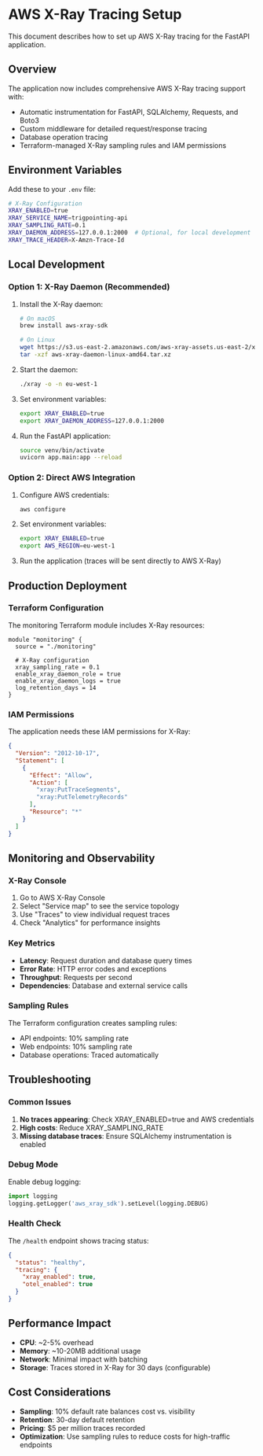 # AWS X-Ray Tracing Setup

This document describes how to set up AWS X-Ray tracing for the FastAPI application.

## Overview

The application now includes comprehensive AWS X-Ray tracing support with:
- Automatic instrumentation for FastAPI, SQLAlchemy, Requests, and Boto3
- Custom middleware for detailed request/response tracing
- Database operation tracing
- Terraform-managed X-Ray sampling rules and IAM permissions

## Environment Variables

Add these to your `.env` file:

```bash
# X-Ray Configuration
XRAY_ENABLED=true
XRAY_SERVICE_NAME=trigpointing-api
XRAY_SAMPLING_RATE=0.1
XRAY_DAEMON_ADDRESS=127.0.0.1:2000  # Optional, for local development
XRAY_TRACE_HEADER=X-Amzn-Trace-Id
```

## Local Development

### Option 1: X-Ray Daemon (Recommended)

1. Install the X-Ray daemon:
   ```bash
   # On macOS
   brew install aws-xray-sdk

   # On Linux
   wget https://s3.us-east-2.amazonaws.com/aws-xray-assets.us-east-2/xray-daemon/aws-xray-daemon-linux-amd64.tar.xz
   tar -xzf aws-xray-daemon-linux-amd64.tar.xz
   ```

2. Start the daemon:
   ```bash
   ./xray -o -n eu-west-1
   ```

3. Set environment variables:
   ```bash
   export XRAY_ENABLED=true
   export XRAY_DAEMON_ADDRESS=127.0.0.1:2000
   ```

4. Run the FastAPI application:
   ```bash
   source venv/bin/activate
   uvicorn app.main:app --reload
   ```

### Option 2: Direct AWS Integration

1. Configure AWS credentials:
   ```bash
   aws configure
   ```

2. Set environment variables:
   ```bash
   export XRAY_ENABLED=true
   export AWS_REGION=eu-west-1
   ```

3. Run the application (traces will be sent directly to AWS X-Ray)

## Production Deployment

### Terraform Configuration

The monitoring Terraform module includes X-Ray resources:

```hcl
module "monitoring" {
  source = "./monitoring"

  # X-Ray configuration
  xray_sampling_rate = 0.1
  enable_xray_daemon_role = true
  enable_xray_daemon_logs = true
  log_retention_days = 14
}
```

### IAM Permissions

The application needs these IAM permissions for X-Ray:

```json
{
  "Version": "2012-10-17",
  "Statement": [
    {
      "Effect": "Allow",
      "Action": [
        "xray:PutTraceSegments",
        "xray:PutTelemetryRecords"
      ],
      "Resource": "*"
    }
  ]
}
```

## Monitoring and Observability

### X-Ray Console

1. Go to AWS X-Ray Console
2. Select "Service map" to see the service topology
3. Use "Traces" to view individual request traces
4. Check "Analytics" for performance insights

### Key Metrics

- **Latency**: Request duration and database query times
- **Error Rate**: HTTP error codes and exceptions
- **Throughput**: Requests per second
- **Dependencies**: Database and external service calls

### Sampling Rules

The Terraform configuration creates sampling rules:
- API endpoints: 10% sampling rate
- Web endpoints: 10% sampling rate
- Database operations: Traced automatically

## Troubleshooting

### Common Issues

1. **No traces appearing**: Check XRAY_ENABLED=true and AWS credentials
2. **High costs**: Reduce XRAY_SAMPLING_RATE
3. **Missing database traces**: Ensure SQLAlchemy instrumentation is enabled

### Debug Mode

Enable debug logging:
```python
import logging
logging.getLogger('aws_xray_sdk').setLevel(logging.DEBUG)
```

### Health Check

The `/health` endpoint shows tracing status:
```json
{
  "status": "healthy",
  "tracing": {
    "xray_enabled": true,
    "otel_enabled": true
  }
}
```

## Performance Impact

- **CPU**: ~2-5% overhead
- **Memory**: ~10-20MB additional usage
- **Network**: Minimal impact with batching
- **Storage**: Traces stored in X-Ray for 30 days (configurable)

## Cost Considerations

- **Sampling**: 10% default rate balances cost vs. visibility
- **Retention**: 30-day default retention
- **Pricing**: $5 per million traces recorded
- **Optimization**: Use sampling rules to reduce costs for high-traffic endpoints
